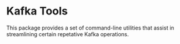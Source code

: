 # Kafka Tools

This package provides a set of command-line utilities that assist in
streamlining certain repetative Kafka operations.
